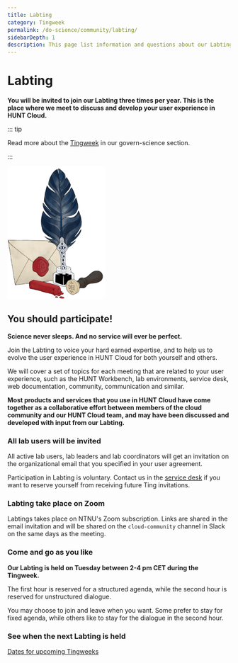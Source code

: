 ```yaml
---
title: Labting
category: Tingweek
permalink: /do-science/community/labting/
sidebarDepth: 1
description: This page list information and questions about our Labting.
---
```


# Labting

**You will be invited to join our Labting three times per year. This is the place where we meet to discuss and develop your user experience in HUNT Cloud.** 

::: tip

Read more about the [Tingweek](/govern-science/tingweek/) in our govern-science section. 

:::

!["Old feather pen and letter seal."](./images/hunt-cloud-writing-tools.png)


## You should participate! 

**Science never sleeps. And no service will ever be perfect.** 

Join the Labting to voice your hard earned expertise, and to help us to evolve the user experience in HUNT Cloud for both yourself and others.

We will cover a set of topics for each meeting that are related to your user experience, such as the HUNT Workbench, lab environments, service desk, web documentation, community, communication and similar.

**Most products and services that you use in HUNT Cloud have come together as a collaborative effort between members of the cloud community and our HUNT Cloud team, and may have been discussed and developed with input from our Labting.**

### All lab users will be invited

All active lab users, lab leaders and lab coordinators will get an invitation on the organizational email that you specified in your user agreement.

Participation in Labting is voluntary. Contact us in the [service desk](/do-science/service-desk/#general-service-request) if you want to reserve yourself from receiving future Ting invitations.

### Labting take place on Zoom

Labtings takes place on NTNU's Zoom subscription. Links are shared in the email invitation and will be shared on the `cloud-community` channel in Slack on the same days as the meeting. 

### Come and go as you like

**Our Labting is held on Tuesday between 2-4 pm CET during the Tingweek.** 

The first hour is reserved for a structured agenda, while the second hour is reserved for unstructured dialogue. 

You may choose to join and leave when you want. Some prefer to stay for fixed agenda, while others like to stay for the dialogue in the second hour.

### See when the next Labting is held

[Dates for upcoming Tingweeks](http://localhost:8080/govern-science/tingweek/dates/)


